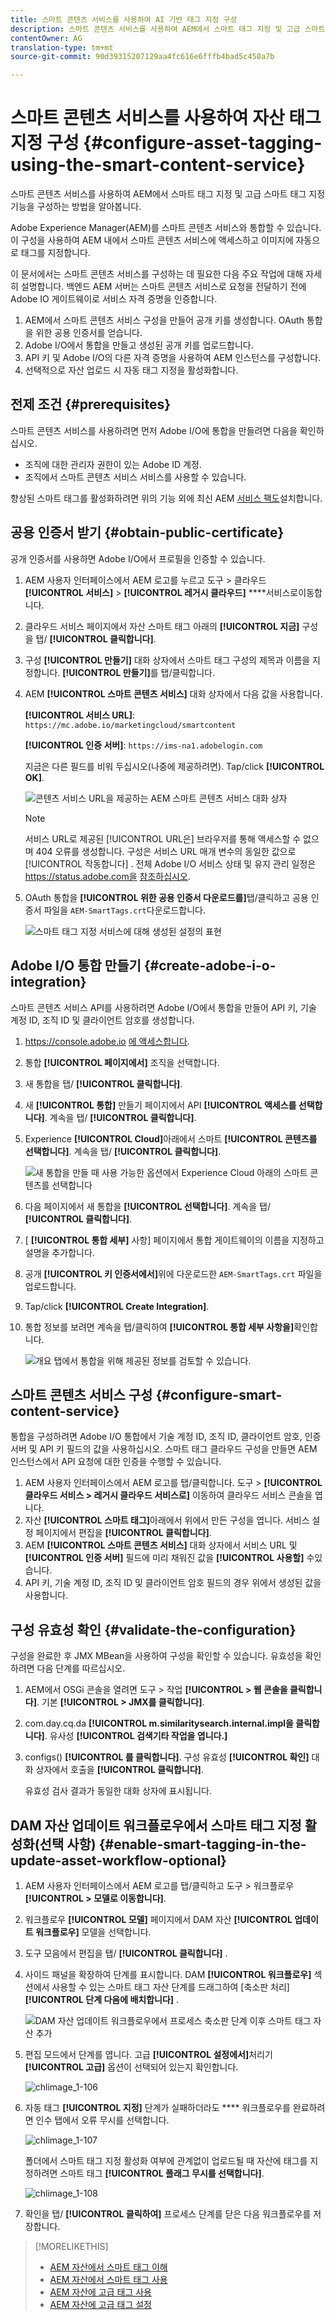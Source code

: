 ```yaml
---
title: 스마트 콘텐츠 서비스를 사용하여 AI 기반 태그 지정 구성
description: 스마트 콘텐츠 서비스를 사용하여 AEM에서 스마트 태그 지정 및 고급 스마트 태그 지정 기능을 구성하는 방법을 알아봅니다.
contentOwner: AG
translation-type: tm+mt
source-git-commit: 90d39315207129aa4fc616e6fffb4bad5c450a7b

---
```



# 스마트 콘텐츠 서비스를 사용하여 자산 태그 지정 구성 {#configure-asset-tagging-using-the-smart-content-service}

스마트 콘텐츠 서비스를 사용하여 AEM에서 스마트 태그 지정 및 고급 스마트 태그 지정 기능을 구성하는 방법을 알아봅니다.

Adobe Experience Manager(AEM)를 스마트 콘텐츠 서비스와 통합할 수 있습니다. 이 구성을 사용하여 AEM 내에서 스마트 콘텐츠 서비스에 액세스하고 이미지에 자동으로 태그를 지정합니다.

이 문서에서는 스마트 콘텐츠 서비스를 구성하는 데 필요한 다음 주요 작업에 대해 자세히 설명합니다. 백엔드 AEM 서버는 스마트 콘텐츠 서비스로 요청을 전달하기 전에 Adobe IO 게이트웨이로 서비스 자격 증명을 인증합니다.

1. AEM에서 스마트 콘텐츠 서비스 구성을 만들어 공개 키를 생성합니다. OAuth 통합을 위한 공용 인증서를 얻습니다.
1. Adobe I/O에서 통합을 만들고 생성된 공개 키를 업로드합니다.
1. API 키 및 Adobe I/O의 다른 자격 증명을 사용하여 AEM 인스턴스를 구성합니다.
1. 선택적으로 자산 업로드 시 자동 태그 지정을 활성화합니다.

## 전제 조건 {#prerequisites}

스마트 콘텐츠 서비스를 사용하려면 먼저 Adobe I/O에 통합을 만들려면 다음을 확인하십시오.

* 조직에 대한 관리자 권한이 있는 Adobe ID 계정.
* 조직에서 스마트 콘텐츠 서비스 서비스를 사용할 수 있습니다.

향상된 스마트 태그를 활성화하려면 위의 기능 외에 최신 AEM [서비스 팩도](https://helpx.adobe.com/experience-manager/aem-releases-updates.html)설치합니다.

## 공용 인증서 받기 {#obtain-public-certificate}

공개 인증서를 사용하면 Adobe I/O에서 프로필을 인증할 수 있습니다.

1. AEM 사용자 인터페이스에서 AEM 로고를 누르고 도구 > 클라우드 **[!UICONTROL 서비스]** > **[!UICONTROL 레거시 클라우드]** ****&#x200B;서비스로이동합니다.

1. 클라우드 서비스 페이지에서 자산 스마트 태그 아래의 **[!UICONTROL 지금]** 구성을 탭/ **[!UICONTROL 클릭합니다]**.
1. 구성 **[!UICONTROL 만들기]** 대화 상자에서 스마트 태그 구성의 제목과 이름을 지정합니다. **[!UICONTROL 만들기]**&#x200B;를 탭/클릭합니다. 
1. AEM **[!UICONTROL 스마트 콘텐츠 서비스]** 대화 상자에서 다음 값을 사용합니다.

   **[!UICONTROL 서비스 URL]**: `https://mc.adobe.io/marketingcloud/smartcontent`

   **[!UICONTROL 인증 서버]**: `https://ims-na1.adobelogin.com`

   지금은 다른 필드를 비워 두십시오(나중에 제공하려면). Tap/click **[!UICONTROL OK]**.

   ![콘텐츠 서비스 URL을 제공하는 AEM 스마트 콘텐츠 서비스 대화 상자](assets/aem_scs.png)

   >[!NOTE]
   >
   >서비스 URL로 제공된 [!UICONTROL URL은] 브라우저를 통해 액세스할 수 없으며 404 오류를 생성합니다. 구성은 서비스 URL 매개 변수의 동일한 값으로 [!UICONTROL 작동합니다] . 전체 Adobe I/O 서비스 상태 및 유지 관리 일정은 https://status.adobe.com을 [참조하십시오](https://status.adobe.com).

1. OAuth 통합을 **[!UICONTROL 위한 공용 인증서 다운로드를]**&#x200B;탭/클릭하고 공용 인증서 파일을 `AEM-SmartTags.crt`다운로드합니다.

   ![스마트 태그 지정 서비스에 대해 생성된 설정의 표현](assets/download_link.png)

## Adobe I/O 통합 만들기 {#create-adobe-i-o-integration}

스마트 콘텐츠 서비스 API를 사용하려면 Adobe I/O에서 통합을 만들어 API 키, 기술 계정 ID, 조직 ID 및 클라이언트 암호를 생성합니다.

1. https://console.adobe.io [에 액세스합니다](https://console.adobe.io/).
1. 통합 **[!UICONTROL 페이지에서]** 조직을 선택합니다.
1. 새 통합을 탭/ **[!UICONTROL 클릭합니다]**.
1. 새 **[!UICONTROL 통합]** 만들기 페이지에서 API **[!UICONTROL 액세스를 선택합니다]**. 계속을 탭/ **[!UICONTROL 클릭합니다]**.
1. Experience **[!UICONTROL Cloud]**&#x200B;아래에서 스마트 **[!UICONTROL 콘텐츠를 선택합니다]**. 계속을 탭/ **[!UICONTROL 클릭합니다]**.

   ![새 통합을 만들 때 사용 가능한 옵션에서 Experience Cloud 아래의 스마트 콘텐츠를 선택합니다](assets/smart_content.png)

1. 다음 페이지에서 새 통합을 **[!UICONTROL 선택합니다]**. 계속을 탭/ **[!UICONTROL 클릭합니다]**.
1. [ **[!UICONTROL 통합 세부]** 사항] 페이지에서 통합 게이트웨이의 이름을 지정하고 설명을 추가합니다.
1. 공개 **[!UICONTROL 키 인증서에서]**&#x200B;위에 다운로드한 `AEM-SmartTags.crt` 파일을 업로드합니다.
1. Tap/click **[!UICONTROL Create Integration]**.
1. 통합 정보를 보려면 계속을 탭/클릭하여 **[!UICONTROL 통합 세부 사항을]**&#x200B;확인합니다.

   ![개요 탭에서 통합을 위해 제공된 정보를 검토할 수 있습니다.](assets/integration_details.png)

## 스마트 콘텐츠 서비스 구성 {#configure-smart-content-service}

통합을 구성하려면 Adobe I/O 통합에서 기술 계정 ID, 조직 ID, 클라이언트 암호, 인증 서버 및 API 키 필드의 값을 사용하십시오. 스마트 태그 클라우드 구성을 만들면 AEM 인스턴스에서 API 요청에 대한 인증을 수행할 수 있습니다.

1. AEM 사용자 인터페이스에서 AEM 로고를 탭/클릭합니다. 도구 > **[!UICONTROL 클라우드 서비스 > 레거시 클라우드 서비스로]** 이동하여 클라우드 서비스 콘솔을 엽니다.
1. 자산 **[!UICONTROL 스마트 태그]**&#x200B;아래에서 위에서 만든 구성을 엽니다. 서비스 설정 페이지에서 편집을 **[!UICONTROL 클릭합니다]**.
1. AEM **[!UICONTROL 스마트 콘텐츠 서비스]** 대화 상자에서 서비스 URL 및 **[!UICONTROL 인증 서버]** 필드에 미리 채워진 값을 **[!UICONTROL 사용할]** 수있습니다.
1. API 키, 기술 계정 ID, 조직 ID 및 클라이언트 암호 필드의 경우 위에서 생성된 값을 사용합니다.

## 구성 유효성 확인 {#validate-the-configuration}

구성을 완료한 후 JMX MBean을 사용하여 구성을 확인할 수 있습니다. 유효성을 확인하려면 다음 단계를 따르십시오.

1. AEM에서 OSGi 콘솔을 열려면 도구 > 작업 **[!UICONTROL > 웹 콘솔을 클릭합니다]**. 기본 **[!UICONTROL > JMX를 클릭합니다]**.
1. com.day.cq.da **[!UICONTROL m.similaritysearch.internal.impl을 클릭합니다]**. 유사성 **[!UICONTROL 검색기타 작업을 엽니다.]**
1. configs() **[!UICONTROL 를 클릭합니다]**. 구성 유효성 **[!UICONTROL 확인]** 대화 상자에서 호출을 **[!UICONTROL 클릭합니다]**.

   유효성 검사 결과가 동일한 대화 상자에 표시됩니다.

## DAM 자산 업데이트 워크플로우에서 스마트 태그 지정 활성화(선택 사항) {#enable-smart-tagging-in-the-update-asset-workflow-optional}

1. AEM 사용자 인터페이스에서 AEM 로고를 탭/클릭하고 도구 > 워크플로우 **[!UICONTROL > 모델로 이동합니다]**.
1. 워크플로우 **[!UICONTROL 모델]** 페이지에서 DAM 자산 **[!UICONTROL 업데이트 워크플로우]** 모델을 선택합니다.
1. 도구 모음에서 편집을 탭/ **[!UICONTROL 클릭합니다]** .
1. 사이드 패널을 확장하여 단계를 표시합니다. DAM **[!UICONTROL 워크플로우]** 섹션에서 사용할 수 있는 스마트 태그 자산 단계를 드래그하여 [축소판 처리] **[!UICONTROL 단계 다음에 배치합니다]** .

   ![DAM 자산 업데이트 워크플로우에서 프로세스 축소판 단계 이후 스마트 태그 자산 추가](assets/chlimage_1-105.png)

1. 편집 모드에서 단계를 엽니다. 고급 **[!UICONTROL 설정에서]**&#x200B;처리기 **[!UICONTROL 고급]** 옵션이 선택되어 있는지 확인합니다.

   ![chlimage_1-106](assets/chlimage_1-106.png)

1. 자동 태그 **[!UICONTROL 지정]** 단계가 실패하더라도 **** 워크플로우를 완료하려면 인수 탭에서 오류 무시를 선택합니다.

   ![chlimage_1-107](assets/chlimage_1-107.png)

   폴더에서 스마트 태그 지정 활성화 여부에 관계없이 업로드될 때 자산에 태그를 지정하려면 스마트 태그 **[!UICONTROL 플래그 무시를 선택합니다]**.

   ![chlimage_1-108](assets/chlimage_1-108.png)

1. 확인을 탭/ **[!UICONTROL 클릭하여]** 프로세스 단계를 닫은 다음 워크플로우를 저장합니다.

>[!MORELIKETHIS]
>
>* [AEM 자산에서 스마트 태그 이해](https://helpx.adobe.com/experience-manager/kt/assets/using/smart-tags-feature-video-understand.html)
>* [AEM 자산에서 스마트 태그 사용](https://helpx.adobe.com/experience-manager/kt/assets/using/smart-tags-feature-video-use.html)
>* [AEM 자산에 고급 태그 사용](https://helpx.adobe.com/experience-manager/kt/assets/using/enhanced-smart-tags-feature-video-use.html)
>* [AEM 자산에 고급 태그 설정](https://helpx.adobe.com/experience-manager/kt/assets/using/enhanced-smart-tags-technical-video-setup.html)

